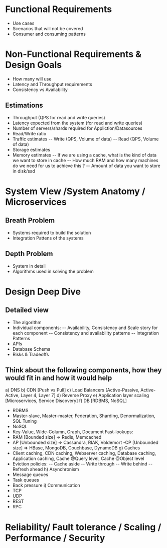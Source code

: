 # Functional Requirements
- Use cases
- Scenarios that will not be covered 
- Consumer and consuming patterns

# Non-Functional Requirements & Design Goals
- How many will use
- Latency and Throughput requirements
- Consistency vs Availability

## Estimations
- Throughput (QPS for read and write queries)
- Latency expected from the system (for read and write queries)
- Number of servers/shards required for Appliction/Datasources
- Read/Write ratio
- Traffic estimates
-- Write (QPS, Volume of data)
-- Read  (QPS, Volume of data)
- Storage estimates
- Memory estimates
-- If we are using a cache, what is the kind of data we want to store in cache
-- How much RAM and how many machines do we need for us to achieve this ? 
-- Amount of data you want to store in disk/ssd

# System View /System Anatomy / Microservices
## Breath Problem
- Systems required to build the solution
- Integration Pattens of the systems
## Depth Problem
- System in detail
- Algorithms used in solving the problem


# Design Deep Dive
## Detailed view
- The algorithm
- Individual components:
-- Availability, Consistency and Scale story for each component
-- Consistency and availability patterns
-- Integration Patterns
- APIs
- Database Schema
- Risks & Tradeoffs
## Think about the following components, how they would fit in and how it would help
a) DNS
b) CDN [Push vs Pull]
c) Load Balancers [Active-Passive, Active-Active, Layer 4, Layer 7]
d) Reverse Proxy
e) Application layer scaling [Microservices, Service Discovery]
f) DB [RDBMS, NoSQL]
- RDBMS
- Master-slave, Master-master, Federation, Sharding, Denormalization, SQL Tuning
- NoSQL
- Key-Value, Wide-Column, Graph, Document
Fast-lookups:
- RAM  [Bounded size] => Redis, Memcached
- AP [Unbounded size] => Cassandra, RIAK, Voldemort
-CP [Unbounded size] => HBase, MongoDB, Couchbase, DynamoDB
g) Caches
- Client caching, CDN caching, Webserver caching, Database caching, Application caching, Cache @Query level, Cache @Object level
- Eviction policies:
-- Cache aside
-- Write through
-- Write behind
-- Refresh ahead
h) Asynchronism
- Message queues
- Task queues
- Back pressure
i) Communication
- TCP
- UDP
- REST
- RPC
# Reliability/ Fault tolerance / Scaling / Performance / Security 